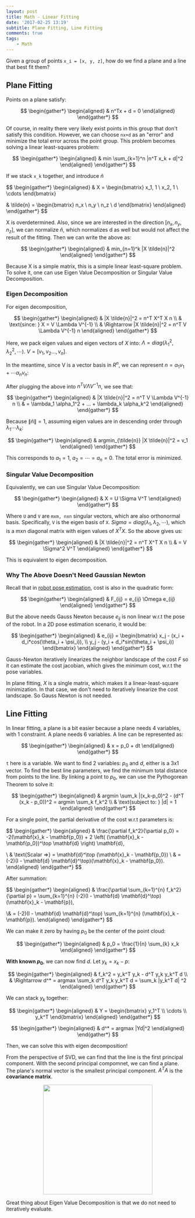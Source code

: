 ```yaml
---
layout: post
title: Math - Linear Fitting
date: '2017-02-25 13:19'
subtitle: Plane Fitting, Line Fitting
comments: true
tags:
    - Math
---
```


Given a group of points `x_i = [x, y, z]`, how do we find a plane and a line that best fit them?

## Plane Fitting

Points on a plane satisfy:

$$
\begin{gather*}
\begin{aligned}
& n^Tx + d = 0
\end{aligned}
\end{gather*}
$$

Of course, in reality there very likely exist points in this group that don't satisfy this condition. However, we can choose `nx+d` as an "error" and minimize the total error across the point group. This problem becomes solving a linear least-squares problem:

$$
\begin{gather*}
\begin{aligned}
& min \sum_{k=1}^n |n^T x_k + d|^2
\end{aligned}
\end{gather*}
$$

If we stack `x_k` together, and introduce $\tilde{n}$

$$
\begin{gather*}
\begin{aligned}
& X = \begin{bmatrix}
x_1, 1 \\
x_2, 1 \\
\cdots
\end{bmatrix}

& \tilde{n} = \begin{bmatrix}
n_x \\
n_y \\
n_z \\
d
\end{bmatrix}
\end{aligned}
\end{gather*}
$$

X is overdetermined. Also, since we are interested in the direction $[n_x, n_y, n_z]$, we can normalize $\tilde{n}$, which normalizes d as well but would not affect the result of the fitting. Then we can write the above as:

$$
\begin{gather*}
\begin{aligned}
& min_{n=1}^k |X \tilde{n}|^2
\end{aligned}
\end{gather*}
$$

Because X is a simple matrix, this is a simple linear least-square problem. To solve it, one can use Eigen Value Decomposition or Singular Value Decomposition.

### Eigen Decomposition

For eigen decomposition,

$$
\begin{gather*}
\begin{aligned}
& |X \tilde{n}|^2 = n^T X^T X n
\\ & \text{since: } X = V \Lambda V^{-1}
\\ & \Rightarrow
|X \tilde{n}|^2 = n^T  V \Lambda V^{-1} n
\end{aligned}
\end{gather*}
$$

Here, we pack eigen values and eigen vectors of $X$ into: $\Lambda = diag(\lambda_1^2, \lambda_2^2, \cdots)$. $V = [v_1, v_2 ..., v_n]$. 

In the meantime, since V is a vector basis in $R^n$, we can represent $n = \alpha_1 v_1 + \cdots \alpha_n v_n$:

After plugging the above into $n^T  V \Lambda V^{-1} n$, we see that:

$$
\begin{gather*}
\begin{aligned}
& |X \tilde{n}|^2 = n^T  V \Lambda V^{-1} n
\\ & = \lambda_1 \alpha_1^2 + ... + \lambda_k \alpha_k^2
\end{aligned}
\end{gather*}
$$

Because $\|\tilde{n}\| = 1$, assuming eigen values are in descending order through $\lambda_1 \cdots \lambda_k$:

$$
\begin{gather*}
\begin{aligned}
& argmin_{\tilde{n}} |X \tilde{n}|^2 = v_1
\end{aligned}
\end{gather*}
$$

This corresponds to $a_1 = 1$, $a_2 = \cdots = a_n = 0$. The total error is minimized.

### Singular Value Decomposition

Equivalently, we can use Singular Value Decomposition:

$$
\begin{gather*}
\begin{aligned}
& X = U \Sigma V^T
\end{aligned}
\end{gather*}
$$

Where `U` and `V` are `mxm, nxn` singular vectors, which are also orthonormal basis. Specifically, `V` is the eigen basis of `X`. $Sigma = diag(\lambda_1, \lambda_2, \cdots)$, which is a mxn diagonal matrix with eigen values of $X^TX$. So the above gives us:

$$
\begin{gather*}
\begin{aligned}
& |X \tilde{n}|^2 = n^T X^T X n
\\ & = V \Sigma^2 V^T
\end{aligned}
\end{gather*}
$$

This is equivalent to eigen decomposition.

### Why The Above Doesn't Need Gaussian Newton

Recall that in [robot pose estimation](https://ricojia.github.io/2024/07/11/rgbd-slam-bundle-adjustment/#how-to-formulate-slam-into-an-optimization-problem), cost is also in the quadratic form:

$$
\begin{gather*}
\begin{aligned}
& F_{ij} = e_{ij} \Omega e_{ij}
\end{aligned}
\end{gather*}
$$

But the above needs Gauss Newton because $e_{ij}$ is non linear w.r.t the pose of the robot. In a 2D pose estimation scenario, it would be:

$$
\begin{gather*}
\begin{aligned}
& e_{ij} =
\begin{bmatrix}
x_j - (x_i + d_i*cos(\theta_i + \psi_i)), \\
y_j - (y_i + d_i*sin(\theta_i + \psi_i))
\end{bmatrix}
\end{aligned}
\end{gather*}
$$

Gauss-Newton iteratively linearizes the neighbor landscape of the cost $F$ so it can estimate the cost jacobian, which gives the minimum cost, w.r.t the pose variables.

In plane fitting, $X$ is a single matrix, which makes it a linear-least-square minimization. In that case, we don't need to iteratively linearize the cost landscape. So Gauss Newton is not needed.

## Line Fitting

In linear fitting, a plane is a bit easier because a plane needs 4 variables, with 1 constraint. A plane needs 6 variables. A line can be represented as:

$$
\begin{gather*}
\begin{aligned}
& x = p_0 + dt
\end{aligned}
\end{gather*}
$$

`t` here is a variable. We want to find 2 variables: $p_0$ and $d$, either is a 3x1 vector. To find the best line parameters, we find the minimum total distance from points to the line. By linking a point to $p_0$, we can use the Pythogorean Theorem to solve it:

$$
\begin{gather*}
\begin{aligned}
& argmin \sum_k |(x_k-p_0)^2 - (d^T (x_k - p_0))^2 = argmin \sum_k f_k^2
\\ & \text{subject to: }
|d| = 1
\end{aligned}
\end{gather*}
$$

For a single point, the partial derivative of the cost w.r.t parameters is:

$$
\begin{gather*}
\begin{aligned}
& \frac{\partial f_k^2}{\partial p_0} = -2(\mathbf{x}_k - \mathbf{p_0}) + 2 \left( (\mathbf{x}_k - \mathbf{p_0})^\top \mathbf{d} \right) \mathbf{d},

\\ & \text{Scalar =>} = \mathbf{d}^\top (\mathbf{x}_k - \mathbf{p_0})
\\ & = (-2)(I - \mathbf{d} \mathbf{d}^\top)(\mathbf{x}_k - \mathbf{p_0}).
\end{aligned}
\end{gather*}
$$

After summation:

$$
\begin{gather*}
\begin{aligned}
& \frac{\partial \sum_{k=1}^{n} f_k^2}{\partial p} = \sum_{k=1}^{n} (-2)(I - \mathbf{d} \mathbf{d}^\top)(\mathbf{x}_k - \mathbf{p}),

\\&
= (-2)(I - \mathbf{d} \mathbf{d}^\top) \sum_{k=1}^{n} (\mathbf{x}_k - \mathbf{p}).
\end{aligned}
\end{gather*}
$$

We can make it zero by having $p_0$ be the center of the point cloud:

$$
\begin{gather*}
\begin{aligned}
& p_0 = \frac{1}{n} \sum_{k} x_k
\end{aligned}
\end{gather*}
$$

**With known $p_0$**, we can now find $d$. Let $y_k = x_k - p$:

$$
\begin{gather*}
\begin{aligned}
& f_k^2 = y_k^T y_k - d^T y_k y_k^T d
\\ & \Rightarrow d^* = argmax \sum_k d^T y_k y_k^T d = \sum_k |y_k^T d| ^2
\end{aligned}
\end{gather*}
$$

We can stack $y_k$ together:

$$
\begin{gather*}
\begin{aligned}
& Y = \begin{bmatrix}
y_1^T
\\ \cdots
\\ y_k^T
\end{bmatrix}
\end{aligned}
\end{gather*}
$$

$$
\begin{gather*}
\begin{aligned}
& d^* = argmax |Yd|^2
\end{aligned}
\end{gather*}
$$

Then, we can solve this with eigen decomposition!

From the perspective of SVD, we can find that the line is the first principal component. With the second principal compomnet, we can find a plane. The plane's normal vector is the smallest principal component. $A^T A$ is the **covariance matrix**.

<div style="text-align: center;">
    <p align="center">
       <figure>
            <img src="https://github.com/user-attachments/assets/e61e0bb2-28cc-4217-bde9-d7038d897e82" height="300" alt=""/>
       </figure>
    </p>
</div>

Great thing about Eigen Value Decomposition is that we do not need to iteratively evaluate.
